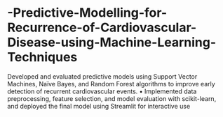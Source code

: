 # -Predictive-Modelling-for-Recurrence-of-Cardiovascular-Disease-using-Machine-Learning-Techniques
Developed and evaluated predictive models using Support Vector Machines, Naïve Bayes, and Random Forest algorithms to improve early detection of recurrent cardiovascular events. • Implemented data preprocessing, feature selection, and model evaluation with scikit-learn, and deployed the final model using Streamlit for interactive use
